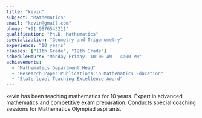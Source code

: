 ```yaml
---
title: "kevin"
subject: "Mathematics"
email: "kevin@gmail.com"
phone: "+91 9876543211"
qualification: "Ph.D. Mathematics"
specialization: "Geometry and Trigonometry"
experience: "10 years"
classes: ["11th Grade", "12th Grade"]
scheduleHours: "Monday-Friday: 10:00 AM - 4:00 PM"
achievements:
  - "Mathematics Department Head"
  - "Research Paper Publications in Mathematics Education"
  - "State-level Teaching Excellence Award"
---
```

kevin has been teaching mathematics for 10 years. Expert in advanced mathematics and competitive exam preparation. Conducts special coaching sessions for Mathematics Olympiad aspirants.
